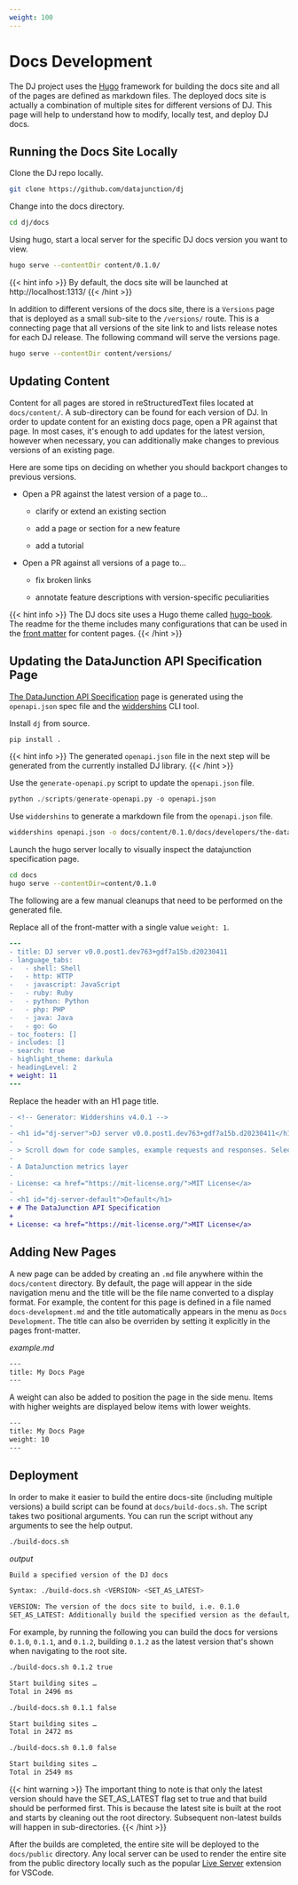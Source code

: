 ```yaml
---
weight: 100
---
```


# Docs Development

The DJ project uses the [Hugo](https://gohugo.io/) framework for building the docs site and all of the pages are defined as
markdown files. The deployed docs site is actually a combination of multiple sites for different versions
of DJ. This page will help to understand how to modify, locally test, and deploy DJ docs.

## Running the Docs Site Locally

Clone the DJ repo locally.

```sh
git clone https://github.com/datajunction/dj
```

Change into the docs directory.

```sh
cd dj/docs
```

Using hugo, start a local server for the specific DJ docs version you want to view.

```sh
hugo serve --contentDir content/0.1.0/
```

{{< hint info >}}
By default, the docs site will be launched at http://localhost:1313/
{{< /hint >}}

In addition to different versions of the docs site, there is a `Versions` page that is deployed as a
small sub-site to the `/versions/` route. This is a connecting page that all versions of the site
link to and lists release notes for each DJ release. The following command will serve the versions page.

```sh
hugo serve --contentDir content/versions/
```

## Updating Content

Content for all pages are stored in reStructuredText files located at `docs/content/`. A sub-directory can
be found for each version of DJ. In order to update content for an existing docs page, open a PR against that page.
In most cases, it's enough to add updates for the latest version, however when necessary, you can additionally make
changes to previous versions of an existing page.

Here are some tips on deciding on whether you should backport changes to previous versions.

* Open a PR against the latest version of a page to...

  * clarify or extend an existing section

  * add a page or section for a new feature

  * add a tutorial

* Open a PR against all versions of a page to...

  * fix broken links

  * annotate feature descriptions with version-specific peculiarities

{{< hint info >}}
The DJ docs site uses a Hugo theme called [hugo-book](https://github.com/alex-shpak/hugo-book). The readme for the
theme includes many configurations that can be used in the [front matter](https://gohugo.io/content-management/front-matter/)
for content pages.
{{< /hint >}}

## Updating the DataJunction API Specification Page

[The DataJunction API Specification](./the-datajunction-specification) page is generated using the `openapi.json`
spec file and the [widdershins](https://github.com/Mermade/widdershins) CLI tool.

Install `dj` from source.
```py
pip install .
```
{{< hint info >}}
The generated `openapi.json` file in the next step will be generated from the currently installed DJ library.
{{< /hint >}}

Use the `generate-openapi.py` script to update the `openapi.json` file.
```py
python ./scripts/generate-openapi.py -o openapi.json
```

Use `widdershins` to generate a markdown file from the `openapi.json` file.
```sh
widdershins openapi.json -o docs/content/0.1.0/docs/developers/the-datajunction-api-specification.md --code=true --omitBody=true --summary=true
```

Launch the hugo server locally to visually inspect the datajunction specification page.
```sh
cd docs
hugo serve --contentDir=content/0.1.0
```

The following are a few manual cleanups that need to be performed on the generated file.

Replace all of the front-matter with a single value `weight: 1`.
```diff
---
- title: DJ server v0.0.post1.dev763+gdf7a15b.d20230411
- language_tabs:
-   - shell: Shell
-   - http: HTTP
-   - javascript: JavaScript
-   - ruby: Ruby
-   - python: Python
-   - php: PHP
-   - java: Java
-   - go: Go
- toc_footers: []
- includes: []
- search: true
- highlight_theme: darkula
- headingLevel: 2
+ weight: 11
---
```

Replace the header with an H1 page title.
```diff
- <!-- Generator: Widdershins v4.0.1 -->
- 
- <h1 id="dj-server">DJ server v0.0.post1.dev763+gdf7a15b.d20230411</h1>
- 
- > Scroll down for code samples, example requests and responses. Select a language for code samples from the tabs above or the mobile navigation menu.
- 
- A DataJunction metrics layer
- 
- License: <a href="https://mit-license.org/">MIT License</a>
- 
- <h1 id="dj-server-default">Default</h1>
+ # The DataJunction API Specification
+
+ License: <a href="https://mit-license.org/">MIT License</a>
```

## Adding New Pages

A new page can be added by creating an `.md` file anywhere within the `docs/content` directory. By default, the
page will appear in the side navigation menu and the title will be the file name converted to a display format. For
example, the content for this page is defined in a file named `docs-development.md` and the title automatically
appears in the menu as `Docs Development`. The title can also be overriden by setting it explicitly in the pages
front-matter.

*example.md*

```sh
---
title: My Docs Page
---
```

A weight can also be added to position the page in the side menu. Items with higher weights are displayed below items
with lower weights.

```sh
---
title: My Docs Page
weight: 10
---
```

## Deployment

In order to make it easier to build the entire docs-site (including multiple versions) a build script can be found
at `docs/build-docs.sh`. The script takes two positional arguments. You can run the script without any arguments
to see the help output.

```sh
./build-docs.sh
```
*output*
```sh
Build a specified version of the DJ docs

Syntax: ./build-docs.sh <VERSION> <SET_AS_LATEST>

VERSION: The version of the docs site to build, i.e. 0.1.0
SET_AS_LATEST: Additionally build the specified version as the default/latest docs site, i.e. true
```

For example, by running the following you can build the docs for versions `0.1.0`, `0.1.1`, and
`0.1.2`, building `0.1.2` as the latest version that's shown when navigating to the root site.

```sh
./build-docs.sh 0.1.2 true

Start building sites …
Total in 2496 ms

./build-docs.sh 0.1.1 false

Start building sites …
Total in 2472 ms

./build-docs.sh 0.1.0 false

Start building sites …
Total in 2549 ms
```

{{< hint warning >}}
The important thing to note is that only the latest version should have the SET_AS_LATEST flag set to true and
that build should be performed first. This is because the latest site is built at the root and starts by cleaning
out the root directory. Subsequent non-latest builds will happen in sub-directories.
{{< /hint >}}

After the builds are completed, the entire site will be deployed to the `docs/public` directory. Any local server
can be used to render the entire site from the public directory locally such as the popular
[Live Server](https://marketplace.visualstudio.com/items?itemName=ritwickdey.LiveServer) extension for VSCode.